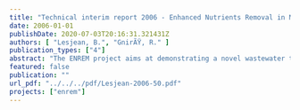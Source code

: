 ```yaml
---
title: "Technical interim report 2006 - Enhanced Nutrients Removal in Membrane Bioreactor (ENREM)"
date: 2006-01-01
publishDate: 2020-07-03T20:16:31.321431Z
authors: [ "Lesjean, B.", "GnirÃŸ, R." ]
publication_types: ["4"]
abstract: "The ENREM project aims at demonstrating a novel wastewater treatment process based on the technology of membrane bioreactor (MBR), set up in a configuration to enable enhanced biological elimination of nutrients. A new plant, and the related sewer system, was built in a unsewered periurban area of Berlin. The plant is to be operated over more than one year, and the process to be optimised. Performances and costs of the treatment system will be then assessed for the size 250 – 10,000pe, corresponding to semi-central schemes. The plant was started on 28 February 2006 with 8 month delay on the program identified in the LIFE proposal. As a consequence, a project extension request of 8 months will be lodged, in order to match the initial duration of 18 months for the optimisation, evaluation and dissemination phase. This delay incidentally caused also a 6 month delay for the preparation of this Interim Report. Despite these aspects, the management of the project has been achieved according to the organisation identified in the LIFE proposal. Annex 7.1 presents and discusses the key deliverables and milestones depending on the LIFE proposal and the current status. In relation to the technical content, Task 2 “Site and process definition” and Task 4 “Detailed design” were completed early 2005. Task 3 “Preliminary testing on representative site” was completed in September 2005 and enabled to validate the design, operation and start-up criteria of the MBR demonstration plant. The public tenders for the construction of the sewer network and the MBR container unit occurred during the first semester of 2005, and the construction of the scheme was completed by end 2006. In parallel, the required legal permits were acquired (for plant construction & operation, water discharge), as well as the parcel hosting the treatment unit. A relationship with the inhabitants of Margaretenhöhe was maintained in order to ensure a smooth construction phase, and a quick connection to the new sewer system. The dissemination activities covered several communication vectors (Tri-lingual website www.kompetenz-wasser.de, press-release and articles and bi-lingual KWB Newsletter, local press, scientific press, plant visits and inauguration, communication material etc). The project results will be widely communicated in the national and international medien, and a final project workshop will be organised in June 2007. The main task in 2006 will be the operation, optimisation and technical / economical evaluation of the low sewer system and the MBR demonstration plant. So far, the budget is generally in line with the expectations, or slightly below. The project finances allow the project extension of 8 months, required to achieve all announced technical outcomes of the project. After the 8 month extension the final project budget is expected to remain about 20% below the planned proposal, i.e. approx. € 600,000 savings on the total budget should be recorded, corresponding to a subvention reduction of approx. € 100,000 (also close to 20% reduction)."
featured: false
publication: ""
url_pdf: "../../../pdf/Lesjean-2006-50.pdf"
projects: ["enrem"]
---
```


